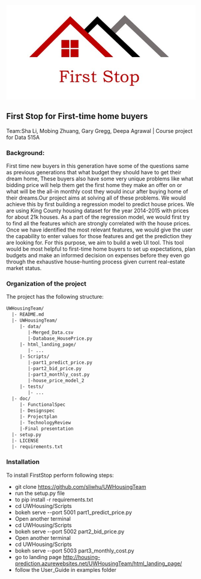 ![Alt text](logos/logo_v1.jpg?raw=true "Title")
## First Stop for First-time home buyers
Team:Sha Li, Mobing Zhuang, Gary Gregg, Deepa Agrawal | Course project for Data 515A
### Background: 
First time new buyers in this generation have some of the questions same as previous generations that what budget they should have to get their dream home, These buyers also have some very unique problems like what bidding price will help them get the first home they make an offer on or what will be the all-in monthly cost they would incur after buying home of their dreams.Our project aims at solving all of these problems. We would achieve this by first building a regression model to predict house prices. We are using King County housing dataset for the year 2014-2015 with prices for about 21k houses. As a part of the regression model, we would first try to find all the features which are strongly correlated with the house prices. Once we have identified the most relevant features, we would give the user the capability to enter values for those features and get the prediction they are looking for. For this purpose, we aim to build a web UI tool. This tool would be most helpful to first-time home buyers to set up expectations, plan budgets and make an informed decision on expenses before they even go through the exhaustive house-hunting process given current real-estate market status. 

### Organization of the project

The project has the following structure:

```
UWHousingTeam/
  |- README.md
  |- UWHousingTeam/
     |- data/
        |-Merged_Data.csv
        |-Database_HousePrice.py
     |- html_landing_page/ 
        |- ...
     |- Scripts/
        |-part1_predict_price.py
        |-part2_bid_price.py
        |-part3_monthly_cost.py
        |-house_price_model_2
     |- tests/
        |- ...
  |- doc/
     |- FunctionalSpec
     |- Designspec
     |- Projectplan
     |- TechnologyReview
     |-Final presentation
  |- setup.py
  |- LICENSE
  |- requirements.txt
```
### Installation

To install FirstStop perform following steps:

* git clone https://github.com/sliwhu/UWHousingTeam
* run the setup.py file
* to  pip install -r requirements.txt
* cd UWHousing/Scripts
* bokeh serve --port 5001 part1_predict_price.py
* Open another terminal
* cd UWHousing/Scripts
* bokeh serve --port 5002 part2_bid_price.py
* Open another terminal
* cd UWHousing/Scripts
* bokeh serve --port 5003 part3_monthly_cost.py
* go to landing page http://housing-prediction.azurewebsites.net/UWHousingTeam/html_landing_page/
* follow the User_Guide in examples folder 
